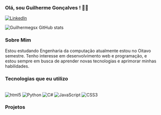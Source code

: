 ### Olá, sou Guilherme Gonçalves ! 👋🏻

[![LinkedIn](https://img.shields.io/badge/LinkedIn-0077B5?style=for-the-badge&logo=linkedin&logoColor=white)](https://www.linkedin.com/in/guilherme-santos-430398230/)

![Guilhermegsx GitHub stats](https://github-readme-stats.vercel.app/api?username=Guilhermegsx&show_icons=true&theme=dark)

### Sobre Mim
Estou estudando Engenharia da computação atualmente estou no Oitavo semestre. Tenho interesse em desenvolvimento web e programação, e estou sempre em busca de aprender novas tecnologias e aprimorar minhas habilidades.

### Tecnologias que eu utilizo
<div style="display: inline_block"><br/>
    <img align="center" alt="html5" src="https://img.shields.io/badge/HTML5-E34F26?style=for-the-badge&logo=html5&logoColor=white" />
    <img align="center" alt="Python" src="https://img.shields.io/badge/Python-14354C?style=for-the-badge&logo=python&logoColor=white" />
    <img align="center" alt="C#" src="https://img.shields.io/badge/C%23-239120?style=for-the-badge&logo=c-sharp&logoColor=white" />
    <img align="center" alt="JavaScript" src="https://img.shields.io/badge/JavaScript-F7DF1C?style=for-the-badge&logo=javascript&logoColor=black" />
    <img align="center" alt="CSS3" src="https://img.shields.io/badge/CSS3-1572B6?style=for-the-badge&logo=css3&logoColor=white" />
</div>


### Projetos
<!-- - [Projeto 1](link-do-repositorio) - Descrição breve do projeto. -->
<!-- - [Projeto 2](link-do-repositorio) - Descrição breve do projeto. -->

<!--
Contato
E-mail: Guilhermesan077@gmail.com
-->



